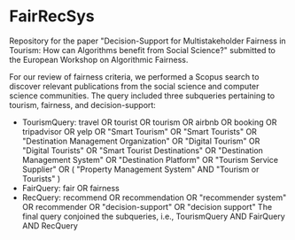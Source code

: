 # FairRecSys
Repository for the paper "Decision-Support for Multistakeholder Fairness in Tourism: How can Algorithms benefit from Social Science?" submitted to the European Workshop on Algorithmic Fairness.

For our review of fairness criteria, we performed a Scopus search to discover relevant publications from the social science and computer science communities. The query included three subqueries pertaining to tourism, fairness, and decision-support:
* TourismQuery:  travel OR tourist OR tourism OR airbnb OR booking OR tripadvisor OR yelp OR "Smart Tourism" OR "Smart Tourists" OR "Destination Management Organization" OR "Digital Tourism" OR "Digital Tourists" OR "Smart Tourist Destinations" OR "Destination Management System" OR "Destination Platform" OR "Tourism Service Supplier" OR ( "Property Management System" AND "Tourism or Tourists" )
* FairQuery: fair OR fairness
* RecQuery: recommend OR recommendation OR "recommender system" OR recommender OR "decision-support" OR "decision support"
The final query conjoined the subqueries, i.e., TourismQuery AND FairQuery AND RecQuery
